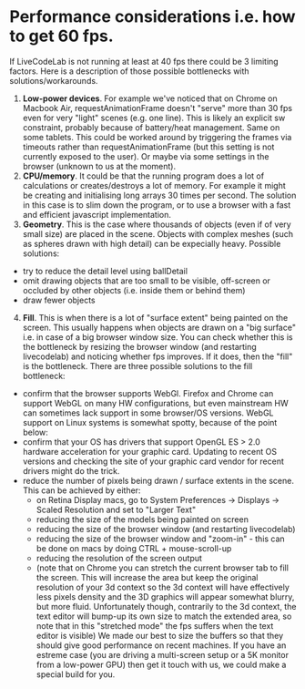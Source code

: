 # Performance considerations i.e. how to get 60 fps.

If LiveCodeLab is not running at least at 40 fps there could be 3 limiting factors. Here is a description of those possible bottlenecks with solutions/workarounds.

1. **Low-power devices**. For example we've noticed that on Chrome on Macbook Air, requestAnimationFrame doesn't "serve" more than 30 fps even for very "light" scenes (e.g. one line). This is likely an explicit sw constraint, probably because of battery/heat management. Same on some tablets. This could be worked around by triggering the frames via timeouts rather than requestAnimationFrame (but this setting is not currently exposed to the user). Or maybe via some settings in the browser (unknown to us at the moment).
2. **CPU/memory**. It could be that the running program does a lot of calculations or creates/destroys a lot of memory. For example it might be creating and initialising long arrays 30 times per second. The solution in this case is to slim down the program, or to use a browser with a fast and efficient javascript implementation.
3. **Geometry**. This is the case where thousands of objects (even if of very small size) are placed in the scene. Objects with complex meshes (such as spheres drawn with high detail) can be expecially heavy. Possible solutions:
 - try to reduce the detail level using ballDetail
 - omit drawing objects that are too small to be visible, off-screen or occluded by other objects (i.e. inside them or behind them)
 - draw fewer objects
4. **Fill**. This is when there is a lot of "surface extent" being painted on the screen. This usually happens when objects are drawn on a "big surface" i.e. in case of a big browser window size. You can check whether this is the bottleneck by resizing the browser window (and restarting livecodelab) and noticing whether fps improves. If it does, then the "fill" is the bottleneck. 
There are three possible solutions to the fill bottleneck:
 - confirm that the browser supports WebGl. Firefox and Chrome can support WebGL on many HW configurations, but even mainstream HW can sometimes lack support in some browser/OS versions. WebGL support on Linux systems is somewhat spotty, because of the point below:
 - confirm that your OS has drivers that support OpenGL ES > 2.0 hardware acceleration for your graphic card. Updating to recent OS versions and checking the site of your graphic card vendor for recent drivers might do the trick.
 - reduce the number of pixels being drawn / surface extents in the scene. This can be achieved by either:
     - on Retina Display macs, go to System Preferences -> Displays -> Scaled Resolution and set to "Larger Text"
     - reducing the size of the models being painted on screen
     - reducing the size of the browser window (and restarting livecodelab)
     - reducing the size of the browser window and "zoom-in" - this can be done on macs by doing CTRL + mouse-scroll-up
     - reducing the resolution of the screen output
     - (note that on Chrome you can stretch the current browser tab to fill the screen. This will increase the area but keep the original resolution of your 3d context so the 3d context will have effectively less pixels density and the 3D graphics will appear somewhat blurry, but more fluid. Unfortunately though, contrarily to the 3d context, the text editor will bump-up its own size to match the extended area, so note that in this "stretched mode" the fps suffers when the text editor is visible)
We made our best to size the buffers so that they should give good performance on recent machines. If you have an estreme case (you are driving a multi-screen setup or a 5K monitor from a low-power GPU) then get it touch with us, we could make a special build for you.
